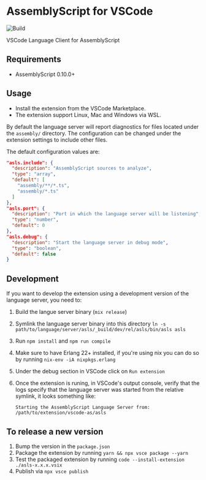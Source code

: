 # AssemblyScript for VSCode

![Build](https://github.com/saulecabrera/vscode-as/workflows/Build/badge.svg)


VSCode Language Client for AssemblyScript

## Requirements

- AssemblyScript 0.10.0+


## Usage

- Install the extension from the VSCode Marketplace.
- The extension support Linux, Mac and Windows via WSL.

By default the language server will report diagnostics for files located under
the `assembly/` directory. The configuration can be changed under the extension
settings to include other files.

The default configuration values are:

```json
"asls.include": {
  "description": "AssemblyScript sources to analyze",
  "type": "array",
  "default": [
    "assembly/**/*.ts",
    "assembly/*.ts"
  ]
},
"asls.port": {
  "description": "Port in which the language server will be listening",
  "type": "number",
  "default": 0
},
"asls.debug": {
  "description": "Start the language server in debug mode",
  "type": "boolean",
  "default": false
}

```

## Development

If you want to develop the extension using a development version of the language
server, you need to:

1. Build the langue server binary (`mix release`)
2. Symlink the language server binary into this directory `ln -s
   path/to/language/server/asls/_build/dev/rel/asls/bin/asls asls`

3. Run `npm install` and `npm run compile`

4. Make sure to have Erlang 22+ installed, if you're using nix you can do so by
   running `nix-env -iA nixpkgs.erlang`

5. Under the debug section in VSCode click on `Run extension`

6. Once the extension is runing, in VSCode's output console, verify that the
   logs specify that the language server was started from the relative symlink,
   it looks something like:

   ```
   Starting the AssemblyScript Language Server from: /path/to/extension/vscode-as/asls
   ```
## To release a new version

1. Bump the version in the `package.json`
2. Package the extension by running `yarn && npx vsce package --yarn`
3. Test the packaged extension by running `code --install-extension ./asls-x.x.x.vsix`
4. Publish via `npx vsce publish`



